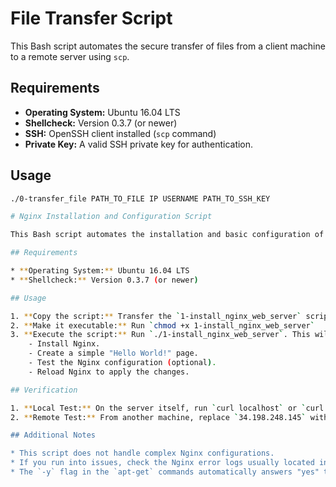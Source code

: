 # File Transfer Script

This Bash script automates the secure transfer of files from a client machine to a remote server using `scp`.

## Requirements

* **Operating System:** Ubuntu 16.04 LTS
* **Shellcheck:** Version 0.3.7 (or newer)
* **SSH:** OpenSSH client installed (`scp` command)
* **Private Key:** A valid SSH private key for authentication.

## Usage

```bash
./0-transfer_file PATH_TO_FILE IP USERNAME PATH_TO_SSH_KEY

# Nginx Installation and Configuration Script

This Bash script automates the installation and basic configuration of Nginx on an Ubuntu 16.04 LTS server.

## Requirements

* **Operating System:** Ubuntu 16.04 LTS
* **Shellcheck:** Version 0.3.7 (or newer)

## Usage

1. **Copy the script:** Transfer the `1-install_nginx_web_server` script to your `web-01` server.
2. **Make it executable:** Run `chmod +x 1-install_nginx_web_server`
3. **Execute the script:** Run `./1-install_nginx_web_server`. This will:
    - Install Nginx.
    - Create a simple "Hello World!" page.
    - Test the Nginx configuration (optional).
    - Reload Nginx to apply the changes.

## Verification

1. **Local Test:** On the server itself, run `curl localhost` or `curl 127.0.0.1`. You should see "Hello World!" printed in the terminal.
2. **Remote Test:** From another machine, replace `34.198.248.145` with your server's IP address and run `curl 34.198.248.145/` or `curl -sI 34.198.248.145/` to get detailed headers.

## Additional Notes

* This script does not handle complex Nginx configurations. 
* If you run into issues, check the Nginx error logs usually located in `/var/log/nginx/error.log`.
* The `-y` flag in the `apt-get` commands automatically answers "yes" to prompts. Remove them if you prefer to confirm each step manually.
